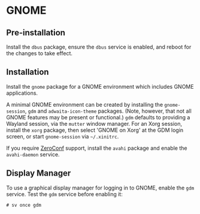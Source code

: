 # GNOME

## Pre-installation

Install the `dbus` package, ensure the `dbus` service is enabled, and reboot for
the changes to take effect.

## Installation

Install the `gnome` package for a GNOME environment which includes GNOME
applications.

A minimal GNOME environment can be created by installing the `gnome-session`,
`gdm` and `adwaita-icon-theme` packages. (Note, however, that not all GNOME
features may be present or functional.) `gdm` defaults to providing a Wayland
session, via the `mutter` window manager. For an Xorg session, install the
`xorg` package, then select 'GNOME on Xorg' at the GDM login screen, or start
`gnome-session` via `~/.xinitrc`.

If you require [ZeroConf](http://www.zeroconf.org/) support, install the `avahi`
package and enable the `avahi-daemon` service.

## Display Manager

To use a graphical display manager for logging in to GNOME, enable the `gdm`
service. Test the `gdm` service before enabling it:

```
# sv once gdm
```
